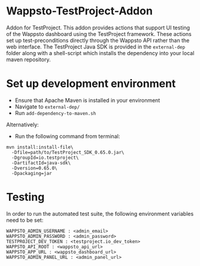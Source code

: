 # Wappsto-TestProject-Addon
Addon for TestProject. This addon provides actions that support UI testing of the Wappsto dashboard using the TestProject framework. These actions set up test-preconditions directly through the Wappsto API rather than the web interface. The TestProject Java SDK is provided in the `external-dep` folder along with a shell-script which installs the dependency into your local maven repository.

# Set up development environment
* Ensure that Apache Maven is installed in your environment
* Navigate to `external-dep/`
* Run `add-dependency-to-maven.sh`

Alternatively:
* Run the following command from terminal:
```
mvn install:install-file\
  -Dfile=path/to/TestProject_SDK_0.65.0.jar\
  -DgroupId=io.testproject\
  -DartifactId=java-sdk\
  -Dversion=0.65.0\
  -Dpackaging=jar
```

# Testing
In order to run the automated test suite, the following environment variables need to be set:
```
WAPPSTO_ADMIN_USERNAME : <admin_email>
WAPPSTO_ADMIN_PASSWORD : <admin_password>
TESTPROJECT_DEV_TOKEN : <testproject.io_dev_token>
WAPPSTO_API_ROOT : <wappsto_api_url>
WAPPSTO_APP_URL : <wappsto_dashboard_url>
WAPPSTO_ADMIN_PANEL_URL : <admin_panel_url>
```

